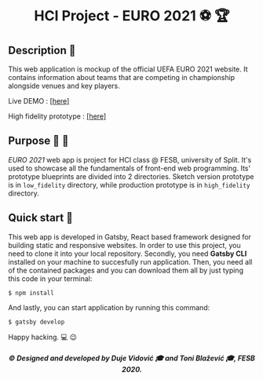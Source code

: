<h1 align="center">HCI Project - EURO 2021 ⚽ 🏆</h1>

<h2>Description 📃</h2>

This web application is mockup of the official UEFA EURO 2021 website. It contains information about teams that are competing in championship alongside venues and key players.

Live DEMO : <a href="https://euro-2021.netlify.app/" target="_blank">[here]</a>

High fidelity prototype : <a href="https://www.figma.com/proto/BrdN3pdWfzQ1wXskoJADhD/EURO?node-id=46%3A3&viewport=1271%2C680%2C0.12047889828681946&scaling=contain" target="_blank">[here]</a> 

<h2>Purpose 🎨 📝</h2>

_EURO 2021_ web app is project for HCI class @ FESB, university of Split. It's used to showcase all the fundamentals of front-end web programming. Its' prototype blueprints are divided into 2 directories. Sketch version prototype is in `low_fidelity` directory, while production prototype is in `high_fidelity` directory.

<h2>Quick start 🚀</h2>

This web app is developed in Gatsby, React based framework designed for building static and responsive websites. In order to use this project, you need to clone it into your local repository.
Secondly, you need **Gatsby CLI** installed on your machine to succesfully run application.
Then, you need all of the contained packages and you can download them all by just typing this code in your terminal:

`$ npm install`

And lastly, you can start application by running this command:

`$ gatsby develop`

Happy hacking. 💻 😉

<h5 align="center"> ©️ Designed and developed by Duje Vidović 🎓 and Toni Blažević 🎓, FESB 2020.</h5>
